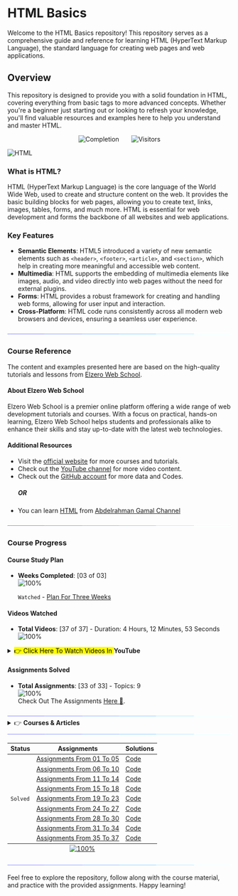 # HTML Basics

Welcome to the HTML Basics repository! This repository serves as a comprehensive guide and reference for learning HTML (HyperText Markup Language), the standard language for creating web pages and web applications.

## Overview

This repository is designed to provide you with a solid foundation in HTML, covering everything from basic tags to more advanced concepts. Whether you're a beginner just starting out or looking to refresh your knowledge, you'll find valuable resources and examples here to help you understand and master HTML.

<p align="center">
    <img src="https://img.shields.io/badge/Completion-20%25-blue" alt="Completion">&nbsp;&nbsp;&nbsp;&nbsp;&nbsp;&nbsp;
    <img src="https://visitor-badge.laobi.icu/badge?page_id=AllamF5J/HTML_Course" alt="Visitors"/>
</p>

![HTML](https://user-images.githubusercontent.com/90455303/176652557-13edc1b1-b3ed-46d8-94a8-3880aa41f88c.png)

### What is HTML?

HTML (HyperText Markup Language) is the core language of the World Wide Web, used to create and structure content on the web. It provides the basic building blocks for web pages, allowing you to create text, links, images, tables, forms, and much more. HTML is essential for web development and forms the backbone of all websites and web applications.

### Key Features

- **Semantic Elements**: HTML5 introduced a variety of new semantic elements such as `<header>`, `<footer>`, `<article>`, and `<section>`, which help in creating more meaningful and accessible web content.
- **Multimedia**: HTML supports the embedding of multimedia elements like images, audio, and video directly into web pages without the need for external plugins.
- **Forms**: HTML provides a robust framework for creating and handling web forms, allowing for user input and interaction.
- **Cross-Platform**: HTML code runs consistently across all modern web browsers and devices, ensuring a seamless user experience.

<img src="https://github.com/AllamF5J/AllamF5J/blob/main/images/neon.gif">


### Course Reference

The content and examples presented here are based on the high-quality tutorials and lessons from [Elzero Web School](https://elzero.org).

#### About Elzero Web School

Elzero Web School is a premier online platform offering a wide range of web development tutorials and courses. With a focus on practical, hands-on learning, Elzero Web School helps students and professionals alike to enhance their skills and stay up-to-date with the latest web technologies.

#### Additional Resources

- Visit the [official website](https://elzero.org) for more courses and tutorials.
- Check out the [YouTube channel](https://www.youtube.com/@ElzeroWebSchool) for more video content.
- Check out the [GitHub account](https://github.com/ElzeroWebSchool) for more data and Codes.
  <h5>OR</h5>
- You can learn [HTML](https://www.youtube.com/watch?v=cvNTgKw8VlY) from [Abdelrahman Gamal Channel](https://www.youtube.com/@AbdelrahmanGamal)

<img src="https://github.com/AllamF5J/AllamF5J/blob/main/images/neon.gif">

### Course Progress

#### Course Study Plan
- **Weeks Completed**: [03 of 03]  
  ![100%](https://progress-bar.dev/100/?title=Done)

  `Watched` - [Plan For Three Weeks](https://elzero.org/study/html-2021-study-plan/)

#### Videos Watched
- **Total Videos**: [37 of 37] - Duration: 4 Hours, 12 Minutes, 53 Seconds  
  ![100%](https://progress-bar.dev/100/?title=Watched)  

<details>
  <br>
    <summary><mark><span>👉</span> Click Here To Watch Videos In </mark><strong>YouTube</strong></summary>

  1. `Watched` - [Introduction And What I Need To Learn?](https://www.youtube.com/watch?v=6QAELgirvjs&t=6s)
  2. `Watched` - [Elements And Browser](https://www.youtube.com/watch?v=7LxA9qXUY5k)
  3. `Watched` - [First Project And First Page](https://www.youtube.com/watch?v=QG5aEmS9Fu0)
  4. `Watched` - [Head And Nested Elements](https://www.youtube.com/watch?v=dVgTBEYCseU)
  5. `Watched` - [Comments And Use Cases](https://www.youtube.com/watch?v=3lXuWHtm7PM)
  6. `Watched` - [Doctype And Standard And Quirks Mode](https://www.youtube.com/watch?v=sBFemL2Mfj4)
  7. `Watched` - [Headings And Use Cases](https://www.youtube.com/watch?v=XxkX8wnRq3s)
  8. `Watched` - [Syntax And Tests](https://www.youtube.com/watch?v=S58smWj5Yn0)
  9. `Watched` - [Paragraph Element](https://www.youtube.com/watch?v=Fpibp-291xQ)
  10. `Watched` - [Element Attributes](https://www.youtube.com/watch?v=nCpNsMgyzh4)
  11. `Watched` - [Formatting Elements](https://www.youtube.com/watch?v=zhwqvfoi50Q)
  12. `Watched` - [Links – Anchor Tag](https://www.youtube.com/watch?v=7TQhxAOjd1w)
  13. `Watched` - [Image And Deal With Paths](https://www.youtube.com/watch?v=FmIUk3bWGmU)
  14. `Watched` - [Lists – Ul, Ol, DL](https://www.youtube.com/watch?v=8Z7zR-UGjcQ)
  15. `Watched` - [Table](https://www.youtube.com/watch?v=SUW49Jjxvac)
  16. `Watched` - [Span And Break And Horizontal Rule](https://www.youtube.com/watch?v=T2myRpY2iN4)
  17. `Watched` - [Div And How To Use](https://www.youtube.com/watch?v=IGeh2mlM9Rg)
  18. `Watched` - [HTML Entities](https://www.youtube.com/watch?v=B8raKziIYyY)
  19. `Watched` - [Semantic Elements](https://www.youtube.com/watch?v=xlQwlfvrDuI)
  20. `Watched` - [Layout With Div And Classes](https://www.youtube.com/watch?v=r6LhFImQxeE)
  21. `Watched` - [Layout With Semantic Elements](https://www.youtube.com/watch?v=uj5lC-GQPEw)
  22. `Watched` - [Audio](https://www.youtube.com/watch?v=KltQb6cJSd8)
  23. `Watched` - [Video](https://www.youtube.com/watch?v=oJbo28ewnL4)
  24. `Watched` - [Form Part 1 – Input Types And Label](https://www.youtube.com/watch?v=inC9gWjNMJI)
  25. `Watched` - [Form Part 2 – Required, Placeholder, Value](https://www.youtube.com/watch?v=3xd1IQ3llBk)
  26. `Watched` - [Form Part 3 – Action, Name, Method](https://www.youtube.com/watch?v=Anfn7RzoDHw)
  27. `Watched` - [Form Part 4 – Hidden, Reset, Color, Range, Number](https://www.youtube.com/watch?v=ZUax-YsT57I)
  28. `Watched` - [Form Part 5 – Read Only, Disabled, Auto Focus](https://www.youtube.com/watch?v=rpPIRitcAn8)
  29. `Watched` - [Form Part 6 – Radio And Checkbox](https://www.youtube.com/watch?v=YAcn1MyAcDM)
  30. `Watched` - [Form Part 7 – Select And Textarea](https://www.youtube.com/watch?v=HGB42mnD0o4)
  31. `Watched` - [Form Part 8 – File, Search, URL, Time](https://www.youtube.com/watch?v=cSmE9cVeaYg)
  32. `Watched` - [Form Part 9 – Data List, NoValidate, Target](https://www.youtube.com/watch?v=X_TGbRuZ80Q)
  33. `Watched` - [Q, BlockQuote, Wbr, Bdi, Button](https://www.youtube.com/watch?v=AzjtVtxoBLc)
  34. `Watched` - [iFrame, Pre, Code](https://www.youtube.com/watch?v=aycYLVSOtZo)
  35. `Watched` - [Accessibility Introduction](https://www.youtube.com/watch?v=lSqXHePabFo)
  36. `Watched` - [ARIA And Screen Readers](https://www.youtube.com/watch?v=UnTxFfbpqco)
  37. `Watched` - [The End And What To Do](https://www.youtube.com/watch?v=ysJQH5uPfTg)

</details>

#### Assignments Solved
- **Total Assignments**: [33 of 33] - Topics: 9  
  ![100%](https://progress-bar.dev/100/?title=Solved)  
  Check Out The Assignments [Here 🤏](https://elzero.org/category/assignments/html-assignments/).
  
<img src="https://github.com/AllamF5J/AllamF5J/blob/main/images/neon.gif">

<details>
  <summary><span>👉</span> <strong>Courses & Articles</strong></summary>
  <br>
  
  1. [Learn HTML](https://web.dev/learn/html/)
  2. [Learn Forms](https://web.dev/learn/forms/)
  3. [Best Practices](https://github.com/hail2u/html-best-practices)
  4. [Interview Questions](https://www.interviewbit.com/html-interview-questions/)
  5. [HTML Practice Test for Certification, Exams & Interviews](https://www.udemy.com/course/html-practice-test-for-certification-exams-interviews/?couponCode=OF53124)
  6. [Quirks Mode](https://developer.mozilla.org/en-US/docs/Web/HTML/Quirks_Mode_and_Standards_Mode)
  7. [Appendix A. Accepted file types and formats](https://www.mpi.nl/corpus/html/lamus2/apa.html)
  8. [HTML Symbols](https://www.w3schools.com/html/html_symbols.asp)
  9. [Learn Accessibility](https://web.dev/learn/accessibility)
  10. [Semantic HTML5 Elements Explained](https://www.freecodecamp.org/news/semantic-html5-elements/#:~:text=Semantic%20HTML%20elements%20are%20those,content%20that%20is%20inside%20them)
  11. [HTML Living Standard](https://html.spec.whatwg.org/multipage/semantics.html#pragma-directives) "Last Updated 17 June 2024"
  12. [ARIA](https://developer.mozilla.org/en-US/docs/Web/Accessibility/ARIA)

</details>

<img src="https://github.com/AllamF5J/AllamF5J/blob/main/images/neon.gif">

<table border="0" cellpadding="0" cellspacing="0">
  <thead>
    <tr>
      <th>Status</th>
      <th>Assignments</th>
      <th>Solutions</th>
    </tr>
  </thead>
  <tbody>
    <tr>
      <td rowspan="9"><code>Solved</code></td>
      <td><a href="https://elzero.org/html-assignments-lesson-from-1-to-5/">Assignments From 01 To 05</a></td>
      <td><a href="https://github.com/AllamF5J/HTML_Course/tree/main/1%20-%20Elements%20And%20Comments%2001%20~%2005">Code</a></td>
    </tr>
    <tr>
      <td><a href="https://elzero.org/html-assignments-lesson-from-6-to-10/">Assignments From 06 To 10</a></td>
      <td><a href="https://github.com/AllamF5J/HTML_Course/tree/main/2%20-%20Heading%20And%20Attributes%2006%20~%2010">Code</a></td>
    </tr>
    <tr>
      <td><a href="https://elzero.org/html-assignments-lesson-from-11-to-14/">Assignments From 11 To 14</a></td>
      <td><a href="">Code</a></td>
    </tr>
    <tr>
      <td><a href="https://elzero.org/html-assignments-lesson-from-15-to-18/">Assignments From 15 To 18</a></td>
      <td><a href="">Code</a></td>
    </tr>
    <tr>
      <td><a href="https://elzero.org/html-assignments-lesson-from-19-to-23/">Assignments From 19 To 23</a></td>
      <td><a href="">Code</a></td>
    </tr>
    <tr>
      <td><a href="https://elzero.org/html-assignments-lesson-from-24-to-27/">Assignments From 24 To 27</a></td>
      <td><a href="">Code</a></td>
    </tr>
    <tr>
      <td><a href="https://elzero.org/html-assignments-lesson-from-28-to-30/">Assignments From 28 To 30</a></td>
      <td><a href="">Code</a></td>
    </tr>
    <tr>
      <td><a href="https://elzero.org/html-assignments-lesson-from-31-to-34/">Assignments From 31 To 34</a></td>
      <td><a href="">Code</a></td>
    </tr>
    <tr>
      <td><a href="https://elzero.org/html-assignments-lesson-from-35-to-37/">Assignments From 35 To 37</a></td>
      <td><a href="">Code</a></td>
    </tr>
  </tbody>
  <tfoot>
    <tr>
      <td colspan="3" style="text-align: center;">
        <a href="https://progress-bar.dev/100/?title=Done">
          <img src="https://progress-bar.dev/100/?title=Done" alt="100%">
        </a>
      </td>
    </tr>
  </tfoot>
</table>

<img src="https://github.com/AllamF5J/AllamF5J/blob/main/images/neon.gif">
  
Feel free to explore the repository, follow along with the course material, and practice with the provided assignments. Happy learning!
